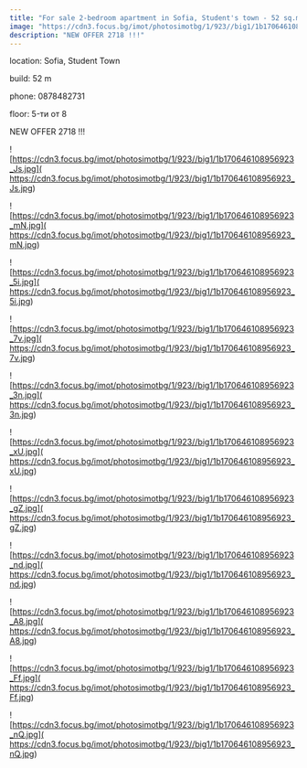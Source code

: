 ```yaml
---
title: "For sale 2-bedroom apartment in Sofia, Student's town - 52 sq.m / 120000 EUR :: imot.bg Ad"
image: "https://cdn3.focus.bg/imot/photosimotbg/1/923//big1/1b170646108956923_NF.jpg"
description: "NEW OFFER 2718 !!!"
---
```


location: Sofia, Student Town

build: 52 m

phone: 0878482731

floor: 5-ти от 8

NEW OFFER 2718 !!!


![https://cdn3.focus.bg/imot/photosimotbg/1/923//big1/1b170646108956923_Js.jpg]( https://cdn3.focus.bg/imot/photosimotbg/1/923//big1/1b170646108956923_Js.jpg)


![https://cdn3.focus.bg/imot/photosimotbg/1/923//big1/1b170646108956923_mN.jpg]( https://cdn3.focus.bg/imot/photosimotbg/1/923//big1/1b170646108956923_mN.jpg)


![https://cdn3.focus.bg/imot/photosimotbg/1/923//big1/1b170646108956923_5i.jpg]( https://cdn3.focus.bg/imot/photosimotbg/1/923//big1/1b170646108956923_5i.jpg)


![https://cdn3.focus.bg/imot/photosimotbg/1/923//big1/1b170646108956923_7v.jpg]( https://cdn3.focus.bg/imot/photosimotbg/1/923//big1/1b170646108956923_7v.jpg)


![https://cdn3.focus.bg/imot/photosimotbg/1/923//big1/1b170646108956923_3n.jpg]( https://cdn3.focus.bg/imot/photosimotbg/1/923//big1/1b170646108956923_3n.jpg)


![https://cdn3.focus.bg/imot/photosimotbg/1/923//big1/1b170646108956923_xU.jpg]( https://cdn3.focus.bg/imot/photosimotbg/1/923//big1/1b170646108956923_xU.jpg)


![https://cdn3.focus.bg/imot/photosimotbg/1/923//big1/1b170646108956923_gZ.jpg]( https://cdn3.focus.bg/imot/photosimotbg/1/923//big1/1b170646108956923_gZ.jpg)


![https://cdn3.focus.bg/imot/photosimotbg/1/923//big1/1b170646108956923_nd.jpg]( https://cdn3.focus.bg/imot/photosimotbg/1/923//big1/1b170646108956923_nd.jpg)


![https://cdn3.focus.bg/imot/photosimotbg/1/923//big1/1b170646108956923_A8.jpg]( https://cdn3.focus.bg/imot/photosimotbg/1/923//big1/1b170646108956923_A8.jpg)


![https://cdn3.focus.bg/imot/photosimotbg/1/923//big1/1b170646108956923_Ff.jpg]( https://cdn3.focus.bg/imot/photosimotbg/1/923//big1/1b170646108956923_Ff.jpg)


![https://cdn3.focus.bg/imot/photosimotbg/1/923//big1/1b170646108956923_nQ.jpg]( https://cdn3.focus.bg/imot/photosimotbg/1/923//big1/1b170646108956923_nQ.jpg)


